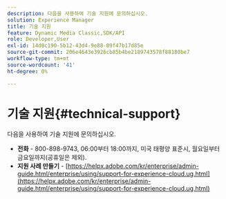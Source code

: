 ```yaml
---
description: 다음을 사용하여 기술 지원에 문의하십시오.
solution: Experience Manager
title: 기술 지원
feature: Dynamic Media Classic,SDK/API
role: Developer,User
exl-id: 14d0c190-5b12-43d4-9e88-09f47b17d85e
source-git-commit: 206e4643e3926cb85b4be2189743578f88180be7
workflow-type: tm+mt
source-wordcount: '41'
ht-degree: 0%

---
```


# 기술 지원{#technical-support}

다음을 사용하여 기술 지원에 문의하십시오.

* **전화** - 800-898-9743, 06:00부터 18:00까지, 미국 태평양 표준시, 월요일부터 금요일까지(공휴일은 제외).
* **지원 사례 만들기** - [https://helpx.adobe.com/kr/enterprise/admin-guide.html/enterprise/using/support-for-experience-cloud.ug.html](https://helpx.adobe.com/kr/enterprise/admin-guide.html/enterprise/using/support-for-experience-cloud.ug.html)
